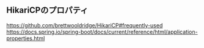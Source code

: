 ## HikariCPのプロパティ
https://github.com/brettwooldridge/HikariCP#frequently-used
https://docs.spring.io/spring-boot/docs/current/reference/html/application-properties.html
